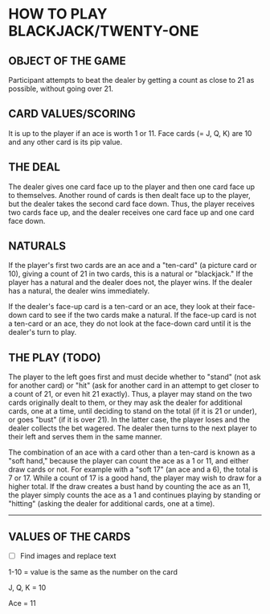 # HOW TO PLAY BLACKJACK/TWENTY-ONE

## OBJECT OF THE GAME

Participant attempts to beat the dealer by getting a count as close to 21 as possible, without going over 21.

## CARD VALUES/SCORING

It is up to the player if an ace is worth 1 or 11. Face cards (= J, Q, K) are 10 and any other card is its pip value.

## THE DEAL

The dealer gives one card face up to the player and then one card face up to themselves. Another round of cards is then dealt face up to the player, but the dealer takes the second card face down. Thus, the player receives two cards face up, and the dealer receives one card face up and one card face down.

## NATURALS

If the player's first two cards are an ace and a "ten-card" (a picture card or 10), giving a count of 21 in two cards, this is a natural or "blackjack." If the player has a natural and the dealer does not, the player wins. If the dealer has a natural, the dealer wins immediately.

If the dealer's face-up card is a ten-card or an ace, they look at their face-down card to see if the two cards make a natural. If the face-up card is not a ten-card or an ace, they do not look at the face-down card until it is the dealer's turn to play.

## THE PLAY (TODO)

The player to the left goes first and must decide whether to "stand" (not ask for another card) or "hit" (ask for another card in an attempt to get closer to a count of 21, or even hit 21 exactly). Thus, a player may stand on the two cards originally dealt to them, or they may ask the dealer for additional cards, one at a time, until deciding to stand on the total (if it is 21 or under), or goes "bust" (if it is over 21). In the latter case, the player loses and the dealer collects the bet wagered. The dealer then turns to the next player to their left and serves them in the same manner.

The combination of an ace with a card other than a ten-card is known as a "soft hand," because the player can count the ace as a 1 or 11, and either draw cards or not. For example with a "soft 17" (an ace and a 6), the total is 7 or 17. While a count of 17 is a good hand, the player may wish to draw for a higher total. If the draw creates a bust hand by counting the ace as an 11, the player simply counts the ace as a 1 and continues playing by standing or "hitting" (asking the dealer for additional cards, one at a time).

---

## VALUES OF THE CARDS

- [ ] Find images and replace text

1-10 = value is the same as the number on the card

J, Q, K = 10

Ace = 11
